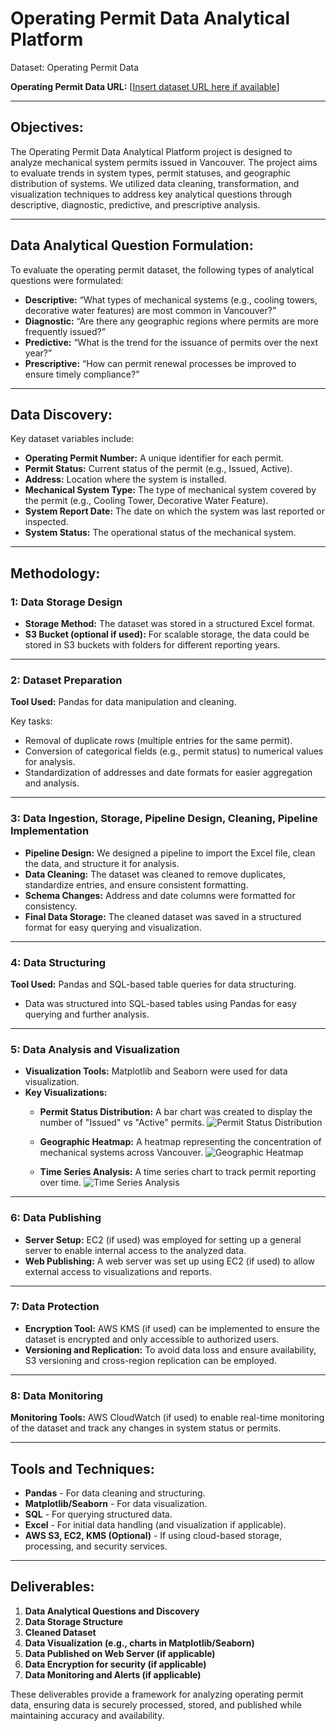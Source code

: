 # **Operating Permit Data Analytical Platform**
Dataset: Operating Permit Data

**Operating Permit Data URL:** [[Insert dataset URL here if available](https://opendata.vancouver.ca/explore/dataset/operating-permits-water-systems-water-quality-reports/information/)]

---

## **Objectives:**
The Operating Permit Data Analytical Platform project is designed to analyze mechanical system permits issued in Vancouver. The project aims to evaluate trends in system types, permit statuses, and geographic distribution of systems. We utilized data cleaning, transformation, and visualization techniques to address key analytical questions through descriptive, diagnostic, predictive, and prescriptive analysis.

---

## **Data Analytical Question Formulation:**
To evaluate the operating permit dataset, the following types of analytical questions were formulated:

- **Descriptive:** “What types of mechanical systems (e.g., cooling towers, decorative water features) are most common in Vancouver?”
- **Diagnostic:** “Are there any geographic regions where permits are more frequently issued?”
- **Predictive:** “What is the trend for the issuance of permits over the next year?”
- **Prescriptive:** “How can permit renewal processes be improved to ensure timely compliance?”

---

## **Data Discovery:**
Key dataset variables include:

- **Operating Permit Number:** A unique identifier for each permit.
- **Permit Status:** Current status of the permit (e.g., Issued, Active).
- **Address:** Location where the system is installed.
- **Mechanical System Type:** The type of mechanical system covered by the permit (e.g., Cooling Tower, Decorative Water Feature).
- **System Report Date:** The date on which the system was last reported or inspected.
- **System Status:** The operational status of the mechanical system.

---

## **Methodology:**

### 1: Data Storage Design
- **Storage Method:** The dataset was stored in a structured Excel format.
- **S3 Bucket (optional if used):** For scalable storage, the data could be stored in S3 buckets with folders for different reporting years.

---

### 2: Dataset Preparation
**Tool Used:** Pandas for data manipulation and cleaning.

Key tasks:
- Removal of duplicate rows (multiple entries for the same permit).
- Conversion of categorical fields (e.g., permit status) to numerical values for analysis.
- Standardization of addresses and date formats for easier aggregation and analysis.

---

### 3: Data Ingestion, Storage, Pipeline Design, Cleaning, Pipeline Implementation
- **Pipeline Design:** We designed a pipeline to import the Excel file, clean the data, and structure it for analysis.
- **Data Cleaning:** The dataset was cleaned to remove duplicates, standardize entries, and ensure consistent formatting.
- **Schema Changes:** Address and date columns were formatted for consistency.
- **Final Data Storage:** The cleaned dataset was saved in a structured format for easy querying and visualization.

---

### 4: Data Structuring
**Tool Used:** Pandas and SQL-based table queries for data structuring.

- Data was structured into SQL-based tables using Pandas for easy querying and further analysis.

---

### 5: Data Analysis and Visualization
- **Visualization Tools:** Matplotlib and Seaborn were used for data visualization.
- **Key Visualizations:**
  - **Permit Status Distribution:** A bar chart was created to display the number of "Issued" vs "Active" permits.
    ![Permit Status Distribution](link-to-your-image)
  
  - **Geographic Heatmap:** A heatmap representing the concentration of mechanical systems across Vancouver.
    ![Geographic Heatmap](link-to-your-image)
  
  - **Time Series Analysis:** A time series chart to track permit reporting over time.
    ![Time Series Analysis](link-to-your-image)

---

### 6: Data Publishing
- **Server Setup:** EC2 (if used) was employed for setting up a general server to enable internal access to the analyzed data.
- **Web Publishing:** A web server was set up using EC2 (if used) to allow external access to visualizations and reports.

---

### 7: Data Protection
- **Encryption Tool:** AWS KMS (if used) can be implemented to ensure the dataset is encrypted and only accessible to authorized users.
- **Versioning and Replication:** To avoid data loss and ensure availability, S3 versioning and cross-region replication can be employed.

---

### 8: Data Monitoring
**Monitoring Tools:** AWS CloudWatch (if used) to enable real-time monitoring of the dataset and track any changes in system status or permits.

---

## **Tools and Techniques:**
- **Pandas** - For data cleaning and structuring.
- **Matplotlib/Seaborn** - For data visualization.
- **SQL** - For querying structured data.
- **Excel** - For initial data handling (and visualization if applicable).
- **AWS S3, EC2, KMS (Optional)** - If using cloud-based storage, processing, and security services.

---

## **Deliverables:**
1. **Data Analytical Questions and Discovery**
2. **Data Storage Structure**
3. **Cleaned Dataset**
4. **Data Visualization (e.g., charts in Matplotlib/Seaborn)**
5. **Data Published on Web Server (if applicable)**
6. **Data Encryption for security (if applicable)**
7. **Data Monitoring and Alerts (if applicable)**

These deliverables provide a framework for analyzing operating permit data, ensuring data is securely processed, stored, and published while maintaining accuracy and availability.
